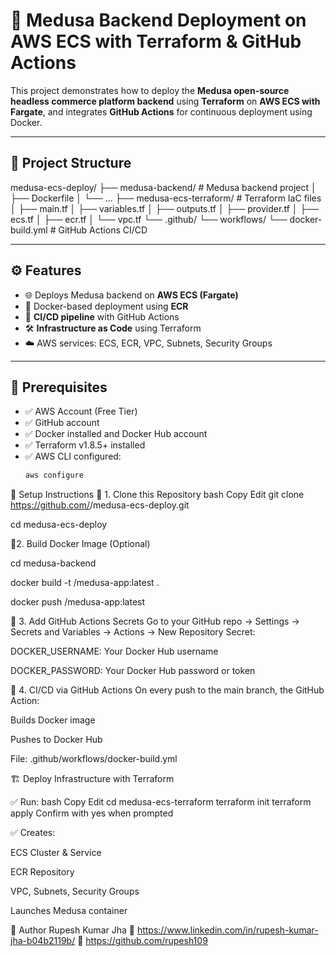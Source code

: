 # 🚀 Medusa Backend Deployment on AWS ECS with Terraform & GitHub Actions

This project demonstrates how to deploy the **Medusa open-source headless commerce platform backend** using **Terraform** on **AWS ECS with Fargate**, and integrates **GitHub Actions** for continuous deployment using Docker.

---

## 📁 Project Structure

medusa-ecs-deploy/
├── medusa-backend/ # Medusa backend project
│ ├── Dockerfile
│ └── ...
├── medusa-ecs-terraform/ # Terraform IaC files
│ ├── main.tf
│ ├── variables.tf
│ ├── outputs.tf
│ ├── provider.tf
│ ├── ecs.tf
│ ├── ecr.tf
│ └── vpc.tf
└── .github/
└── workflows/
└── docker-build.yml # GitHub Actions CI/CD

---

## ⚙️ Features

- 🌐 Deploys Medusa backend on **AWS ECS (Fargate)**
- 🐳 Docker-based deployment using **ECR**
- 🔄 **CI/CD pipeline** with GitHub Actions
- 🛠️ **Infrastructure as Code** using Terraform
- ☁️ AWS services: ECS, ECR, VPC, Subnets, Security Groups

---

## 🧰 Prerequisites

- ✅ AWS Account (Free Tier)
- ✅ GitHub account
- ✅ Docker installed and Docker Hub account
- ✅ Terraform v1.8.5+ installed
- ✅ AWS CLI configured:
  ```bash
  aws configure
🚀 Setup Instructions
🔹 1. Clone this Repository
bash
Copy
Edit
git clone https://github.com/<your-username>/medusa-ecs-deploy.git

cd medusa-ecs-deploy

🔹2. Build Docker Image (Optional)

cd medusa-backend

docker build -t <your-dockerhub-username>/medusa-app:latest .

docker push <your-dockerhub-username>/medusa-app:latest

🔹 3. Add GitHub Actions Secrets
Go to your GitHub repo → Settings → Secrets and Variables → Actions → New Repository Secret:

DOCKER_USERNAME: Your Docker Hub username

DOCKER_PASSWORD: Your Docker Hub password or token

🔹 4. CI/CD via GitHub Actions
On every push to the main branch, the GitHub Action:

Builds Docker image

Pushes to Docker Hub

File: .github/workflows/docker-build.yml

🏗️ Deploy Infrastructure with Terraform

✅ Run:
bash
Copy
Edit
cd medusa-ecs-terraform
terraform init
terraform apply
Confirm with yes when prompted


✅ Creates:

ECS Cluster & Service

ECR Repository

VPC, Subnets, Security Groups

Launches Medusa container

👤 Author
Rupesh Kumar Jha
🔗 https://www.linkedin.com/in/rupesh-kumar-jha-b04b2119b/
🐙 https://github.com/rupesh109
